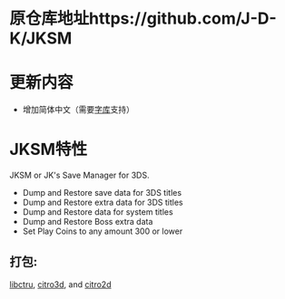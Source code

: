 # 原仓库地址https://github.com/J-D-K/JKSM

# 更新内容
* 增加简体中文（需要<a href="https://github.com/dnasdw/SharedFontTool/releases/tag/v3.1" target="_blank">字库</a>支持）

# JKSM特性
JKSM or JK's Save Manager for 3DS.
* Dump and Restore save data for 3DS titles
* Dump and Restore extra data for 3DS titles
* Dump and Restore data for system titles
* Dump and Restore Boss extra data
* Set Play Coins to any amount 300 or lower

## 打包:
[libctru](https://github.com/smealum/ctrulib), [citro3d](https://github.com/fincs/citro3d), and [citro2d](https://github.com/devkitPro/citro2d)
